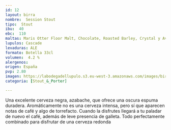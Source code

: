 ```yaml
---
id: 12
layout: birra
nombre:  Session Stout
tipo:  Stout
ibu:  40
ebc:  110
maltas: Maris Otter Floor Malt, Chocolate, Roasted Barley, Crystal y Avena
lupulos: Cascade
levaduras: ALE
formato: Botella 33cl
volumen:  4.2 %
alergenos: 
origen: España
pvp: 2.80
imagen: https://labodegadellupulo.s3.eu-west-3.amazonaws.com/images/birras/sessionstout.jpg 
categoria: [Stout_&_Porter]

---
```

Una excelente cerveza negra, azabache, que ofrece una oscura espuma duradera. Aromáticamente no es una cerveza intensa, pero sí que aparecen notas de café y algo de torrefacto. Cuando la disfrutes llegará a tu paladar de nuevo el café, además de leve presencia de galleta. Todo perfectamente combinado para disfrutar de una cerveza redonda






